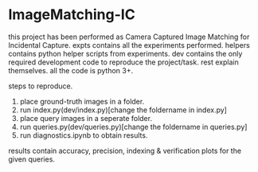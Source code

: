 # ImageMatching-IC
this project has been performed as Camera Captured Image Matching for Incidental Capture. expts contains all the experiments performed. helpers contains python helper scripts from experiments. dev contains the only required development code to reproduce the project/task.
rest explain themselves. all the code is python 3+.

steps to reproduce.
1. place ground-truth images in a folder. 
2. run index.py(dev/index.py)[change the foldername in index.py]
3. place query images in a seperate folder.
4. run queries.py(dev/queries.py)[change the foldername in queries.py]
5. run diagnostics.ipynb to obtain results.

results contain accuracy, precision, indexing & verification plots for the given queries.

